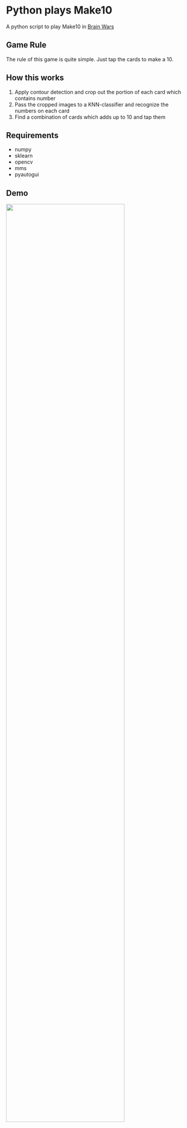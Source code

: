 # Python plays Make10

A python script to play Make10 in [Brain Wars](https://play.google.com/store/apps/details?id=jp.co.translimit.brainwars&hl=en)

## Game Rule
The rule of this game is quite simple. Just tap the cards to make a 10.

## How this works
1. Apply contour detection and crop out the portion of each card which contains number
2. Pass the cropped images to a KNN-classifier and recognize the numbers on each card
3. Find a combination of cards which adds up to 10 and tap them

## Requirements
- numpy
- sklearn
- opencv
- mms
- pyautogui


## Demo
<img src="https://user-images.githubusercontent.com/17039389/53886816-34e76d00-4064-11e9-8ad9-7359c1a94a1a.gif" width=80%>
